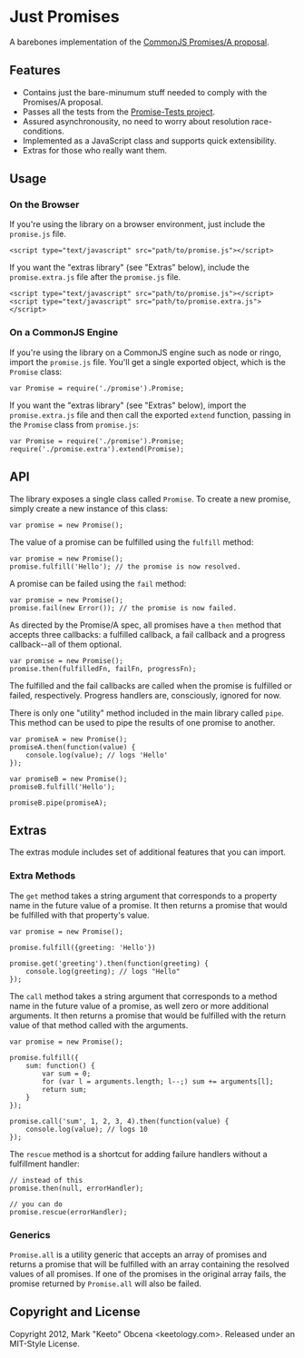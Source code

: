 Just Promises
=============

A barebones implementation of the [CommonJS Promises/A proposal][promise-a].


Features
--------

- Contains just the bare-minumum stuff needed to comply with the Promises/A proposal.
- Passes all the tests from the [Promise-Tests project][promise-tests].
- Assured asynchronousity, no need to worry about resolution race-conditions.
- Implemented as a JavaScript class and supports quick extensibility.
- Extras for those who really want them.


Usage
-----

### On the Browser

If you're using the library on a browser environment, just include the `promise.js` file.

	<script type="text/javascript" src="path/to/promise.js"></script>

If you want the "extras library" (see "Extras" below), include the `promise.extra.js` file after the `promise.js` file.

	<script type="text/javascript" src="path/to/promise.js"></script>
	<script type="text/javascript" src="path/to/promise.extra.js"></script>

### On a CommonJS Engine

If you're using the library on a CommonJS engine such as node or ringo, import the `promise.js` file. You'll get a single exported object, which is the `Promise` class:

	var Promise = require('./promise').Promise;

If you want the "extras library" (see "Extras" below), import the `promise.extra.js` file and then call the exported `extend` function, passing in the `Promise` class from `promise.js`:

	var Promise = require('./promise').Promise;
	require('./promise.extra').extend(Promise);

API
---

The library exposes a single class called `Promise`. To create a new promise, simply create a new instance of this class:

	var promise = new Promise();

The value of a promise can be fulfilled using the `fulfill` method:

	var promise = new Promise();
	promise.fulfill('Hello'); // the promise is now resolved.

A promise can be failed using the `fail` method:

	var promise = new Promise();
	promise.fail(new Error()); // the promise is now failed.

As directed by the Promise/A spec, all promises have a `then` method that accepts three callbacks: a fulfilled callback, a fail callback and a progress callback--all of them optional.

	var promise = new Promise();
	promise.then(fulfilledFn, failFn, progressFn);

The fulfilled and the fail callbacks are called when the promise is fulfilled or failed, respectively. Progress handlers are, consciously, ignored for now.

There is only one "utility" method included in the main library called `pipe`. This method can be used to pipe the results of one promise to another.

	var promiseA = new Promise();
	promiseA.then(function(value) {
		console.log(value); // logs 'Hello'
	});

	var promiseB = new Promise();
	promiseB.fulfill('Hello');

	promiseB.pipe(promiseA);


Extras
------

The extras module includes set of additional features that you can import.

### Extra Methods

The `get` method takes a string argument that corresponds to a property name in the future value of a promise. It then returns a promise that would be fulfilled with that property's value.

	var promise = new Promise();

	promise.fulfill({greeting: 'Hello'})

	promise.get('greeting').then(function(greeting) {
		console.log(greeting); // logs "Hello"
	});

The `call` method takes a string argument that corresponds to a method name in the future value of a promise, as well zero or more additional arguments. It then returns a promise that would be fulfilled with the return value of that method called with the arguments.

	var promise = new Promise();

	promise.fulfill({
		sum: function() {
			var sum = 0;
			for (var l = arguments.length; l--;) sum += arguments[l];
			return sum;
		}
	});

	promise.call('sum', 1, 2, 3, 4).then(function(value) {
		console.log(value); // logs 10
	});

The `rescue` method is a shortcut for adding failure handlers without a fulfillment handler:

	// instead of this
	promise.then(null, errorHandler);

	// you can do
	promise.rescue(errorHandler);

### Generics

`Promise.all` is a utility generic that accepts an array of promises and returns a promise that will be fulfilled with an array containing the resolved values of all promises. If one of the promises in the original array fails, the promise returned by `Promise.all` will also be failed.


Copyright and License
---------------------

Copyright 2012, Mark "Keeto" Obcena <keetology.com>. Released under an MIT-Style License.

[promise-a]: http://wiki.commonjs.org/wiki/Promises/A
[promise-tests]: https://github.com/domenic/promise-tests
